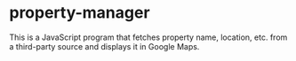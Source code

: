 property-manager
================

This is a JavaScript program that fetches property name, location, etc. from a third-party source and displays it in Google Maps.

